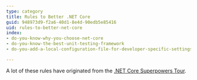 ```yaml
---
type: category
title: Rules to Better .NET Core
guid: 948973d9-f2a6-40d1-8e4d-90edb5e85416
uid: rules-to-better-net-core
index:
- do-you-know-why-you-choose-net-core
- do-you-know-the-best-unit-testing-framework
- do-you-add-a-local-configuration-file-for-developer-specific-settings

---
```

A lot of these rules have originated from the [.NET Core Superpowers Tour](https&#58;//www.ssw.com.au/ssw/Events/Training/NET-Core-Superpowers-Tour.aspx).

